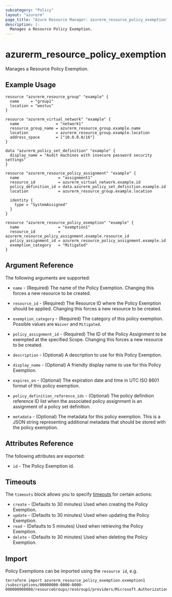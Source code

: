 ```yaml
---
subcategory: "Policy"
layout: "azurerm"
page_title: "Azure Resource Manager: azurerm_resource_policy_exemption"
description: |-
  Manages a Resource Policy Exemption.
---
```


# azurerm_resource_policy_exemption

Manages a Resource Policy Exemption.

## Example Usage

```hcl
resource "azurerm_resource_group" "example" {
  name     = "group1"
  location = "westus"
}

resource "azurerm_virtual_network" "example" {
  name                = "network1"
  resource_group_name = azurerm_resource_group.example.name
  location            = azurerm_resource_group.example.location
  address_space       = ["10.0.0.0/16"]
}

data "azurerm_policy_set_definition" "example" {
  display_name = "Audit machines with insecure password security settings"
}

resource "azurerm_resource_policy_assignment" "example" {
  name                 = "assignment1"
  resource_id          = azurerm_virtual_network.example.id
  policy_definition_id = data.azurerm_policy_set_definition.example.id
  location             = azurerm_resource_group.example.location

  identity {
    type = "SystemAssigned"
  }
}

resource "azurerm_resource_policy_exemption" "example" {
  name                 = "exemption1"
  resource_id          = azurerm_resource_policy_assignment.example.resource_id
  policy_assignment_id = azurerm_resource_policy_assignment.example.id
  exemption_category   = "Mitigated"
}
```

## Argument Reference

The following arguments are supported:

* `name` - (Required) The name of the Policy Exemption. Changing this forces a new resource to be created.

* `resource_id` - (Required) The Resource ID where the Policy Exemption should be applied. Changing this forces a new resource to be created.

* `exemption_category` - (Required) The category of this policy exemption. Possible values are `Waiver` and `Mitigated`.

* `policy_assignment_id` - (Required) The ID of the Policy Assignment to be exempted at the specified Scope. Changing this forces a new resource to be created.

* `description` - (Optional) A description to use for this Policy Exemption.

* `display_name` - (Optional) A friendly display name to use for this Policy Exemption.

* `expires_on` - (Optional) The expiration date and time in UTC ISO 8601 format of this policy exemption.

* `policy_definition_reference_ids` - (Optional) The policy definition reference ID list when the associated policy assignment is an assignment of a policy set definition.

* `metadata` - (Optional) The metadata for this policy exemption. This is a JSON string representing additional metadata that should be stored with the policy exemption.

## Attributes Reference

The following attributes are exported:

* `id` - The Policy Exemption id.

## Timeouts

The `timeouts` block allows you to specify [timeouts](https://www.terraform.io/language/resources/syntax#operation-timeouts) for certain actions:

* `create` - (Defaults to 30 minutes) Used when creating the Policy Exemption.
* `update` - (Defaults to 30 minutes) Used when updating the Policy Exemption.
* `read` - (Defaults to 5 minutes) Used when retrieving the Policy Exemption.
* `delete` - (Defaults to 30 minutes) Used when deleting the Policy Exemption.

## Import

Policy Exemptions can be imported using the `resource id`, e.g.

```shell
terraform import azurerm_resource_policy_exemption.exemption1  /subscriptions/00000000-0000-0000-000000000000/resourceGroups/resGroup1/providers/Microsoft.Authorization/policyExemptions/exemption1
```
